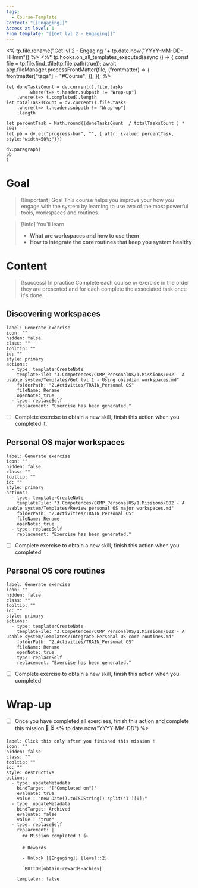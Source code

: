 ```yaml
---
tags:
  - Course-Template
Context: "[[Engaging]]"
Access at level: 1
From template: "[[Get lvl 2 - Engaging]]"
---
```

<% tp.file.rename("Get lvl 2 - Engaging "+ tp.date.now("YYYY-MM-DD-HHmm")) %>
<%* tp.hooks.on_all_templates_executed(async () => {
  const file = tp.file.find_tfile(tp.file.path(true));
  await app.fileManager.processFrontMatter(file, (frontmatter) => {
    frontmatter["tags"] = "#Course";
  });
}); 
%>
```dataviewjs
let doneTasksCount = dv.current().file.tasks
		.where(t=> t.header.subpath != "Wrap-up")
	.where(t=> t.completed).length 
let totalTasksCount = dv.current().file.tasks
	.where(t=> t.header.subpath != "Wrap-up")
	.length

let percentTask = Math.round((doneTasksCount  / totalTasksCount ) * 100)  
let pb = dv.el("progress-bar", "", { attr: {value: percentTask, style:"width=50%;"}})

dv.paragraph(  
pb
) 
```
# Goal 

> [!important] Goal
>  This course helps you improve your how you engage with the system by learning to use two of the most powerful tools, workspaces and routines. 

> [!info] You'll learn
> - **What are workspaces and how to use them**
> - **How to integrate the core routines that keep you system healthy**
# Content 

> [!success] In practice
> Complete each course or exercise in the order they are presented and for each complete the associated task once it's done. 
## Discovering workspaces 

```meta-bind-button
label: Generate exercise
icon: ""
hidden: false
class: ""
tooltip: ""
id: ""
style: primary
actions:
  - type: templaterCreateNote
    templateFile: "3.Competences/COMP_PersonalOS/1.Missions/002 - A usable system/Templates/Get lvl 1 - Using obsidian workspaces.md"
    folderPath: "2.Activities/TRAIN_Personal OS"
    fileName: Rename
    openNote: true
  - type: replaceSelf
    replacement: "Exercise has been generated."
```
- [ ] Complete exercise to obtain a new skill, finish this action when you completed it. 
## Personal OS major workspaces

```meta-bind-button
label: Generate exercise
icon: ""
hidden: false
class: ""
tooltip: ""
id: ""
style: primary
actions:
  - type: templaterCreateNote
    templateFile: "3.Competences/COMP_PersonalOS/1.Missions/002 - A usable system/Templates/Review personal OS major workspaces.md"
    folderPath: "2.Activities/TRAIN_Personal OS"
    fileName: Rename
    openNote: true
  - type: replaceSelf
    replacement: "Exercise has been generated."
```
- [ ] Complete exercise to obtain a new skill, finish this action when you completed 
## Personal OS core routines 

```meta-bind-button
label: Generate exercise
icon: ""
hidden: false
class: ""
tooltip: ""
id: ""
style: primary
actions:
  - type: templaterCreateNote
    templateFile: "3.Competences/COMP_PersonalOS/1.Missions/002 - A usable system/Templates/Integrate Personal OS core routines.md"
    folderPath: "2.Activities/TRAIN_Personal OS"
    fileName: Rename
    openNote: true
  - type: replaceSelf
    replacement: "Exercise has been generated."
```
- [ ]  Complete exercise to obtain a new skill, finish this action when you completed 
# Wrap-up

- [ ] Once you have completed all exercises, finish this action and complete this mission 🔽 ⏳ <% tp.date.now("YYYY-MM-DD") %>

```meta-bind-button
label: Click this only after you finished this mission !
icon: ""
hidden: false
class: ""
tooltip: ""
id: ""
style: destructive
actions:
  - type: updateMetadata
    bindTarget: '["Completed on"]'
    evaluate: true
    value : "new Date().toISOString().split('T')[0];" 
  - type: updateMetadata
    bindTarget: Archived
    evaluate: false
    value : "true" 
  - type: replaceSelf
    replacement: |
      ## Mission completed ! 👍 
      
      # Rewards
      
      - Unlock [[Engaging]] [level::2]
      
      `BUTTON[obtain-rewards-achiev]`
      
    templater: false
```

